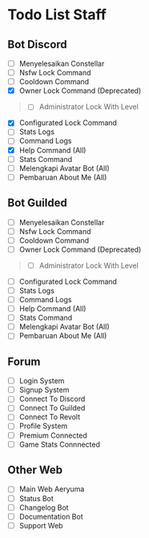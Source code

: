 # Todo List Staff

## Bot Discord
- [ ] Menyelesaikan Constellar
- [ ] Nsfw Lock Command
- [ ] Cooldown Command
- [X] Owner Lock Command (Deprecated)
> - [ ] Administrator Lock With Level
- [X] Configurated Lock Command
- [ ] Stats Logs
- [ ] Command Logs
- [X] Help Command (All)
- [ ] Stats Command
- [ ] Melengkapi Avatar Bot (All)
- [ ] Pembaruan About Me (All)

## Bot Guilded
- [ ] Menyelesaikan Constellar
- [ ] Nsfw Lock Command
- [ ] Cooldown Command
- [ ] Owner Lock Command (Deprecated)
> - [ ] Administrator Lock With Level
- [ ] Configurated Lock Command
- [ ] Stats Logs
- [ ] Command Logs
- [ ] Help Command (All)
- [ ] Stats Command
- [ ] Melengkapi Avatar Bot (All)
- [ ] Pembaruan About Me (All)

## Forum
- [ ] Login System
- [ ] Signup System
- [ ] Connect To Discord 
- [ ] Connect To Guilded
- [ ] Connect To Revolt
- [ ] Profile System
- [ ] Premium Connected
- [ ] Game Stats Connnected

## Other Web
- [ ] Main Web Aeryuma
- [ ] Status Bot
- [ ] Changelog Bot
- [ ] Documentation Bot
- [ ] Support Web

